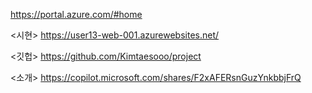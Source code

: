 https://portal.azure.com/#home

<시현>
https://user13-web-001.azurewebsites.net/

<깃헙>
https://github.com/Kimtaesooo/project

<소개>
https://copilot.microsoft.com/shares/F2xAFERsnGuzYnkbbjFrQ
